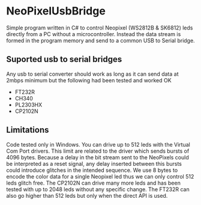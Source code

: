 # NeoPixelUsbBridge
Simple program written in C# to control Neopixel (WS2812B & SK6812) leds directly from a PC without a microcontroller. Instead the data stream is formed in the program memory and send to a common USB to Serial bridge.
## Suported usb to serial bridges
Any usb to serial converter should work as long as it can send data at 2mbps minimum but the following had been tested and worked OK
  * FT232R
  * CH340
  * PL2303HX
  * CP2102N
## Limitations
Code tested only in Windows. You can drive up to 512 leds with the Virtual Com Port drivers.
This limit are related to the driver which sends bursts of 4096 bytes. Because a delay in the bit stream sent to the NeoPixels could be interpreted as a reset signal, any delay inserted between this bursts could introduce glitches in the intended sequence.
We use 8 bytes to encode the color data for a single Neopixel led thus we can only control 512 leds glitch free.
The CP2102N can drive many more leds and has been tested with up to 2048 leds without any specific change. The FT232R can also go higher than 512 leds but only when the direct API is used.
